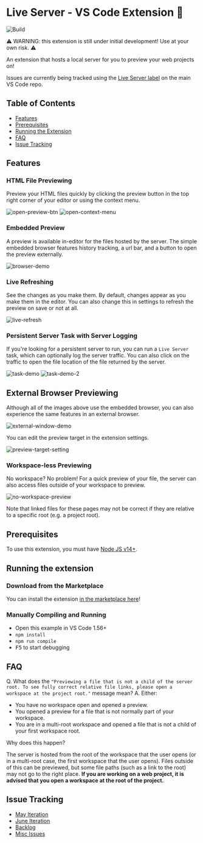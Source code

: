 # Live Server - VS Code Extension 📡

![Build](https://github.com/andreamah/VS-Code-LiveServer-V2-Extension/actions/workflows/build.yml/badge.svg)

⚠️ WARNING: this extension is still under initial development! Use at your own risk. ⚠️

An extension that hosts a local server for you to preview your web projects on!

Issues are currently being tracked using the [Live Server label](https://github.com/microsoft/vscode/issues?q=is%3Aopen+is%3Aissue+label%3Alive-server) on the main VS Code repo.

## Table of Contents
- [Features](#features)
- [Prerequisites](#prerequisites)
- [Running the Extension](#running-the-extension)
- [FAQ](#faq)
- [Issue Tracking](#issue-tracking)

## Features
### HTML File Previewing
Preview your HTML files quickly by clicking the preview button in the top right corner of your editor or using the context menu.

![open-preview-btn](./release_notes/images/misc/open-preview-btn.gif)
![open-context-menu](./release_notes/images/misc/open-context-menu.gif)
### Embedded Preview
A preview is available in-editor for the files hosted by the server. The simple embedded browser features history tracking, a url bar, and a button to open the preview externally. 

![browser-demo](./release_notes/images/misc/browser-demo.gif)
### Live Refreshing
See the changes as you make them. By default, changes appear as you make them in the editor. You can also change this in settings to refresh the preview on save or not at all. 

![live-refresh](./release_notes/images/misc/live-refresh.gif)
### Persistent Server Task with Server Logging
If you're looking for a persistent server to run, you can run a `Live Server` task, which can optionally log the server traffic. You can also click on the traffic to open the file location of the file returned by the server.

![task-demo](./release_notes/images/misc/task-demo.gif)
![task-demo-2](./release_notes/images/misc/task-demo-2.gif)

## External Browser Previewing
Although all of the images above use the embedded browser, you can also experience the same features in an external browser.

![external-window-demo](./release_notes/images/misc/external-window-demo.gif)

You can edit the preview target in the extension settings.

![preview-target-setting](./release_notes/images/misc/preview-target-setting.PNG)

### Workspace-less Previewing
No workspace? No problem! For a quick preview of your file, the server can also access files outside of your workspace to preview. 

![no-workspace-preview](./release_notes/images/misc/no-workspace-preview.gif)

Note that linked files for these pages may not be correct if they are relative to a specific root (e.g. a project root). 

## Prerequisites
To use this extension, you must have [Node JS v14+](https://nodejs.org/en/download/). 
## Running the extension
### Download from the Marketplace
You can install the extension [in the marketplace here](https://marketplace.visualstudio.com/items?itemName=ms-vscode.live-server)!
### Manually Compiling and Running
- Open this example in VS Code 1.56+
- `npm install`
- `npm run compile`
- <kbd>F5</kbd> to start debugging

## FAQ
Q. What does the `"Previewing a file that is not a child of the server root. To see fully correct relative file links, please open a workspace at the project root."` message mean?
A. Either:
- You have no workspace open and opened a preview.
- You opened a preview for a file that is not normally part of your workspace.
- You are in a multi-root workspace and opened a file that is not a child of your first workspace root.

Why does this happen? 

The server is hosted from the root of the workspace that the user opens (or in a multi-root case, the first workspace that the user opens). Files outside of this can be previewed, but some file paths (such as a link to the root) may not go to the right place. **If you are working on a web project, it is advised that you open a workspace at the root of the project.**

## Issue Tracking
- [May Iteration](https://github.com/microsoft/vscode/issues/124607)
- [June Iteration](https://github.com/microsoft/vscode/issues/124608)
- [Backlog](https://github.com/microsoft/vscode/issues/125343)
- [Misc Issues](https://github.com/microsoft/vscode/issues?q=is%3Aopen+is%3Aissue+label%3Alive-server)
